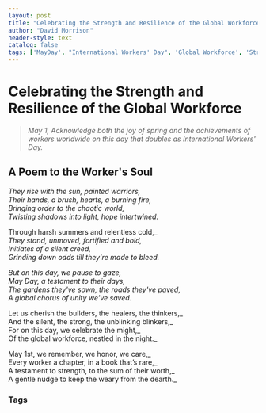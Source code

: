 ```yaml
---
layout: post
title: "Celebrating the Strength and Resilience of the Global Workforce"
author: "David Morrison"
header-style: text
catalog: false
tags: ['MayDay', "International Workers' Day", 'Global Workforce', 'Strength', 'Resilience', 'Unity', 'Celebration', 'Achievement']
---
```


# Celebrating the Strength and Resilience of the Global Workforce  

> *May 1, Acknowledge both the joy of spring and the achievements of workers worldwide on this day that doubles as International Workers' Day.*  

## A Poem to the Worker's Soul  

_They rise with the sun, painted warriors,_  
_Their hands, a brush, hearts, a burning fire,_  
_Bringing order to the chaotic world,_  
_Twisting shadows into light, hope intertwined._  

Through harsh summers and relentless cold,_  
_They stand, unmoved, fortified and bold,_  
_Initiates of a silent creed,_  
_Grinding down odds till they're made to bleed._  

_But on this day, we pause to gaze,_  
_May Day, a testament to their days,_  
_The gardens they've sown, the roads they've paved,_  
_A global chorus of unity we've saved._  

Let us cherish the builders, the healers, the thinkers,_  
And the silent, the strong, the unblinking blinkers,_  
For on this day, we celebrate the might,_  
Of the global workforce, nestled in the night._  

May 1st, we remember, we honor, we care,_  
Every worker a chapter, in a book that’s rare,_  
A testament to strength, to the sum of their worth,_  
A gentle nudge to keep the weary from the dearth._  

### Tags  
